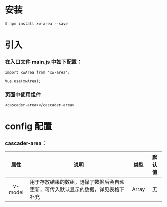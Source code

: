 # 安装

```
$ npm install xw-area --save
```

# 引入

### 在入口文件 main.js 中如下配置：

```
import xwArea from 'xw-area';

Vue.use(xwArea);
```

### 页面中使用组件

```
<cascader-area></cascader-area>
```

# config 配置

### cascader-area：

属性 | 说明 | 类型 | 默认值
:-------: | ------- | :-------: | :-------:
v-model | 用于存放结果的数组，选择了数据后会自动更新，可传入默认显示的数据，详见表格下补充 | Array | 无
